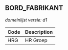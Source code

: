 ## BORD_FABRIKANT

*domeinlijst versie: d1* 

 |Code |Description	|
|	---	|	---	|
| HRG | HR Groep |
